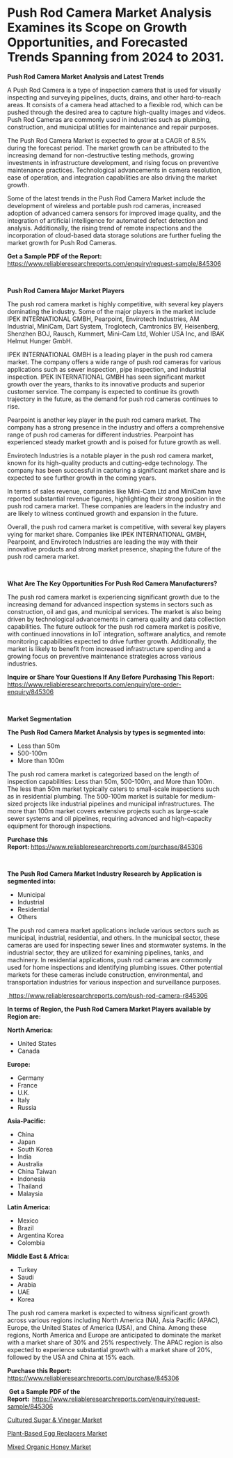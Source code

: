 <p><h1>Push Rod Camera Market Analysis Examines its Scope on Growth Opportunities, and Forecasted Trends Spanning from 2024 to 2031.</h1></p><p><strong>Push Rod Camera Market Analysis and Latest Trends</strong></p>
<p><p>A Push Rod Camera is a type of inspection camera that is used for visually inspecting and surveying pipelines, ducts, drains, and other hard-to-reach areas. It consists of a camera head attached to a flexible rod, which can be pushed through the desired area to capture high-quality images and videos. Push Rod Cameras are commonly used in industries such as plumbing, construction, and municipal utilities for maintenance and repair purposes.</p><p>The Push Rod Camera Market is expected to grow at a CAGR of 8.5% during the forecast period. The market growth can be attributed to the increasing demand for non-destructive testing methods, growing investments in infrastructure development, and rising focus on preventive maintenance practices. Technological advancements in camera resolution, ease of operation, and integration capabilities are also driving the market growth.</p><p>Some of the latest trends in the Push Rod Camera Market include the development of wireless and portable push rod cameras, increased adoption of advanced camera sensors for improved image quality, and the integration of artificial intelligence for automated defect detection and analysis. Additionally, the rising trend of remote inspections and the incorporation of cloud-based data storage solutions are further fueling the market growth for Push Rod Cameras.</p></p>
<p><strong>Get a Sample PDF of the Report:&nbsp;</strong> <a href="https://www.reliableresearchreports.com/enquiry/request-sample/845306">https://www.reliableresearchreports.com/enquiry/request-sample/845306</a></p>
<p>&nbsp;</p>
<p><strong>Push Rod Camera Major Market Players</strong></p>
<p><p>The push rod camera market is highly competitive, with several key players dominating the industry. Some of the major players in the market include IPEK INTERNATIONAL GMBH, Pearpoint, Envirotech Industries, AM Industrial, MiniCam, Dart System, Troglotech, Camtronics BV, Heisenberg, Shenzhen BOJ, Rausch, Kummert, Mini-Cam Ltd, Wohler USA Inc, and IBAK Helmut Hunger GmbH.</p><p>IPEK INTERNATIONAL GMBH is a leading player in the push rod camera market. The company offers a wide range of push rod cameras for various applications such as sewer inspection, pipe inspection, and industrial inspection. IPEK INTERNATIONAL GMBH has seen significant market growth over the years, thanks to its innovative products and superior customer service. The company is expected to continue its growth trajectory in the future, as the demand for push rod cameras continues to rise.</p><p>Pearpoint is another key player in the push rod camera market. The company has a strong presence in the industry and offers a comprehensive range of push rod cameras for different industries. Pearpoint has experienced steady market growth and is poised for future growth as well.</p><p>Envirotech Industries is a notable player in the push rod camera market, known for its high-quality products and cutting-edge technology. The company has been successful in capturing a significant market share and is expected to see further growth in the coming years.</p><p>In terms of sales revenue, companies like Mini-Cam Ltd and MiniCam have reported substantial revenue figures, highlighting their strong position in the push rod camera market. These companies are leaders in the industry and are likely to witness continued growth and expansion in the future.</p><p>Overall, the push rod camera market is competitive, with several key players vying for market share. Companies like IPEK INTERNATIONAL GMBH, Pearpoint, and Envirotech Industries are leading the way with their innovative products and strong market presence, shaping the future of the push rod camera market.</p></p>
<p>&nbsp;</p>
<p><strong>What Are The Key Opportunities For Push Rod Camera Manufacturers?</strong></p>
<p><p>The push rod camera market is experiencing significant growth due to the increasing demand for advanced inspection systems in sectors such as construction, oil and gas, and municipal services. The market is also being driven by technological advancements in camera quality and data collection capabilities. The future outlook for the push rod camera market is positive, with continued innovations in IoT integration, software analytics, and remote monitoring capabilities expected to drive further growth. Additionally, the market is likely to benefit from increased infrastructure spending and a growing focus on preventive maintenance strategies across various industries.</p></p>
<p><strong>Inquire or Share Your Questions If Any Before Purchasing This Report:</strong> <a href="https://www.reliableresearchreports.com/enquiry/pre-order-enquiry/845306">https://www.reliableresearchreports.com/enquiry/pre-order-enquiry/845306</a></p>
<p>&nbsp;</p>
<p><strong>Market Segmentation</strong></p>
<p><strong>The Push Rod Camera Market Analysis by types is segmented into:</strong></p>
<p><ul><li>Less than 50m</li><li>500-100m</li><li>More than 100m</li></ul></p>
<p><p>The push rod camera market is categorized based on the length of inspection capabilities: Less than 50m, 500-100m, and More than 100m. The less than 50m market typically caters to small-scale inspections such as in residential plumbing. The 500-100m market is suitable for medium-sized projects like industrial pipelines and municipal infrastructures. The more than 100m market covers extensive projects such as large-scale sewer systems and oil pipelines, requiring advanced and high-capacity equipment for thorough inspections.</p></p>
<p><strong>Purchase this Report:&nbsp;</strong><a href="https://www.reliableresearchreports.com/purchase/845306">https://www.reliableresearchreports.com/purchase/845306</a></p>
<p>&nbsp;</p>
<p><strong>The Push Rod Camera Market Industry Research by Application is segmented into:</strong></p>
<p><ul><li>Municipal</li><li>Industrial</li><li>Residential</li><li>Others</li></ul></p>
<p><p>The push rod camera market applications include various sectors such as municipal, industrial, residential, and others. In the municipal sector, these cameras are used for inspecting sewer lines and stormwater systems. In the industrial sector, they are utilized for examining pipelines, tanks, and machinery. In residential applications, push rod cameras are commonly used for home inspections and identifying plumbing issues. Other potential markets for these cameras include construction, environmental, and transportation industries for various inspection and surveillance purposes.</p></p>
<p><a href="https://www.reliableresearchreports.com/push-rod-camera-r845306">&nbsp;https://www.reliableresearchreports.com/push-rod-camera-r845306</a></p>
<p><strong>In terms of Region, the Push Rod Camera Market Players available by Region are:</strong></p>
<p>
    <p> <strong> North America: </strong>
        <ul>
            <li>United States</li>
            <li>Canada</li>
        </ul>
        </p> 
    <p> <strong> Europe: </strong>
        <ul>
            <li>Germany</li>
            <li>France</li>
            <li>U.K.</li>
            <li>Italy</li>
            <li>Russia</li>
        </ul>
        </p> 
    <p> <strong> Asia-Pacific: </strong>
        <ul>
            <li>China</li>
            <li>Japan</li>
            <li>South Korea</li>
            <li>India</li>
            <li>Australia</li>
            <li>China Taiwan</li>
            <li>Indonesia</li>
            <li>Thailand</li>
            <li>Malaysia</li>
        </ul>
        </p> 
    <p> <strong> Latin America: </strong>
        <ul>
            <li>Mexico</li>
            <li>Brazil</li>
            <li>Argentina Korea</li>
            <li>Colombia</li>
        </ul>
        </p> 
    <p> <strong> Middle East & Africa: </strong>
        <ul>
            <li>Turkey</li>
            <li>Saudi</li>
            <li>Arabia</li>
            <li>UAE</li>
            <li>Korea</li>
        </ul>
    </p>
    </p>
<p><p>The push rod camera market is expected to witness significant growth across various regions including North America (NA), Asia Pacific (APAC), Europe, the United States of America (USA), and China. Among these regions, North America and Europe are anticipated to dominate the market with a market share of 30% and 25% respectively. The APAC region is also expected to experience substantial growth with a market share of 20%, followed by the USA and China at 15% each.</p></p>
<p><strong>Purchase this Report: </strong><a href="https://www.reliableresearchreports.com/purchase/845306">https://www.reliableresearchreports.com/purchase/845306</a></p>
<p>&nbsp;<strong>Get a Sample PDF of the Report:&nbsp;&nbsp;</strong><a href="https://www.reliableresearchreports.com/enquiry/request-sample/845306">https://www.reliableresearchreports.com/enquiry/request-sample/845306</a></p>
<p><strong></strong></p>
<p><p><a href="https://github.com/YashRP12/Market-Research-Report-List-5/blob/main/cultured-sugar-vinegar-market.md">Cultured Sugar & Vinegar Market</a></p><p><a href="https://github.com/Gilanghao0/Market-Research-Report-List-1/blob/main/plant-based-egg-replacers-market.md">Plant-Based Egg Replacers Market</a></p><p><a href="https://github.com/khayangel/Market-Research-Report-List-4/blob/main/mixed-organic-honey-market.md">Mixed Organic Honey Market</a></p></p>